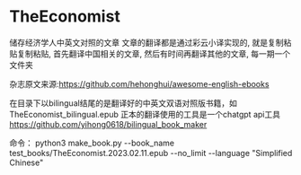 # TheEconomist
储存经济学人中英文对照的文章
文章的翻译都是通过彩云小译实现的, 就是复制粘贴复制粘贴,
首先翻译中国相关的文章, 然后有时间再翻译其他的文章, 每一期一个文件夹

杂志原文来源:https://github.com/hehonghui/awesome-english-ebooks 

在目录下以bilingual结尾的是翻译好的中英文双语对照版书籍，如TheEconomist_bilingual.epub
正本的翻译使用的工具是一个chatgpt api工具 https://github.com/yihong0618/bilingual_book_maker

命令： python3 make_book.py --book_name test_books/TheEconomist.2023.02.11.epub  --no_limit --language "Simplified Chinese"
